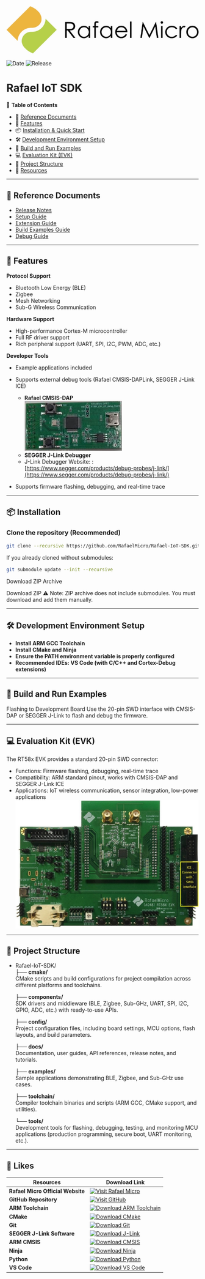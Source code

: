 
![image](/docs/SDK_Overview/picture/logo.JPG)

![Date](https://img.shields.io/badge/Date-2025--09--19-green) ![Release](https://img.shields.io/badge/Release-v2.0.0-blue)

# Rafael IoT SDK

📑 **Table of Contents**

- 📘 [Reference Documents](#reference-documents)  
- 📌 [Features](#features)  
- 📦 [Installation & Quick Start](#installation--quick-start)  
- 🛠️ [Development Environment Setup](#development-environment-setup)  
- 🚀 [Build and Run Examples](#build-and-run-examples)  
- 💻 [Evaluation Kit (EVK)](#evaluation-kit-evk)  
- 📂 [Project Structure](#project-structure)  
- 🔗 [Resources](#resources)  

---

## 📘 Reference Documents

- [Release Notes](docs/RELEASE_NOTES.md)  
- [Setup Guide](docs/SDK_Setup/sdk_setup.md)  
- [Extension Guide](docs/SDK_Setup/sdk_extension.md)  
- [Build Examples Guide](docs/SDK_Setup/sdk_build_examples.md)  
- [Debug Guide](docs/SDK_Setup/sdk_debug.md)  

---

## 📌 Features

**Protocol Support**  
- Bluetooth Low Energy (BLE)  
- Zigbee  
- Mesh Networking  
- Sub-G Wireless Communication  

**Hardware Support**  
- High-performance Cortex-M microcontroller  
- Full RF driver support  
- Rich peripheral support (UART, SPI, I2C, PWM, ADC, etc.)  

**Developer Tools**  
- Example applications included  
- Supports external debug tools (Rafael CMSIS-DAPLink, SEGGER J-Link ICE)  
  - **Rafael CMSIS-DAP**  
  ![image](/docs/SDK_Overview/picture/rafael-cmsis-dap.jpg)    
  - **SEGGER J-Link Debugger**  
  - J-Link Debugger Website: :[https://www.segger.com/products/debug-probes/j-link/](https://www.segger.com/products/debug-probes/j-link/)

- Supports firmware flashing, debugging, and real-time trace  

---

## 📦 Installation

### Clone the repository (Recommended)
```bash
git clone --recursive https://github.com/RafaelMicro/Rafael-IoT-SDK.git
```

If you already cloned without submodules:  
```bash
git submodule update --init --recursive
```

Download ZIP Archive

Download ZIP
⚠️ Note: ZIP archive does not include submodules. You must download and add them manually.

---

## 🛠️ Development Environment Setup  

- **Install ARM GCC Toolchain**  
- **Install CMake and Ninja** 
- **Ensure the PATH environment variable is properly configured**  
- **Recommended IDEs: VS Code (with C/C++ and Cortex-Debug extensions)**  



---  
## 🚀 Build and Run Examples

Flashing to Development Board
Use the 20-pin SWD interface with CMSIS-DAP or SEGGER J-Link to flash and debug the firmware.

---  

## 💻 Evaluation Kit (EVK)

The RT58x EVK provides a standard 20-pin SWD connector:

- Functions: Firmware flashing, debugging, real-time trace
- Compatibility: ARM standard pinout, works with CMSIS-DAP and SEGGER J-Link ICE
- Applications: IoT wireless communication, sensor integration, low-power applications
 ![image](/docs/SDK_Overview/picture/RT58X_EVK.jpg)  
 ---  

## 📂 Project Structure

- Rafael-IoT-SDK/  
  ├── **cmake/**  
      CMake scripts and build configurations for project compilation across different platforms and toolchains.  

  ├── **components/**  
      SDK drivers and middleware (BLE, Zigbee, Sub-GHz, UART, SPI, I2C, GPIO, ADC, etc.) with ready-to-use APIs.  

  ├── **config/**  
      Project configuration files, including board settings, MCU options, flash layouts, and build parameters.  

  ├── **docs/**  
      Documentation, user guides, API references, release notes, and tutorials.  

  ├── **examples/**  
      Sample applications demonstrating BLE, Zigbee, and Sub-GHz use cases.  

  ├── **toolchain/**  
      Compiler toolchain binaries and scripts (ARM GCC, CMake support, and utilities).  

  └── **tools/**  
      Development tools for flashing, debugging, testing, and monitoring MCU applications (production programming, secure boot, UART monitoring, etc.).


---  
 
## 🔗 Likes
| Resources                         | Download Link                                                                                                                                                                                                         |
| --------------------------------- | --------------------------------------------------------------------------------------------------------------------------------------------------------------------------------------------------------------------- |
| **Rafael Micro Official Website** | [![Visit Rafael Micro](https://img.shields.io/badge/Rafael--Micro-Website-blue?style=for-the-badge)](https://www.rafaelmicro.com)                                                                                     |
| **GitHub Repository**             | [![Visit GitHub](https://img.shields.io/badge/GitHub-Repository-black?logo=github&style=for-the-badge)](https://github.com/RafaelMicro/Rafael-IoT-SDK)                                                                |
| **ARM Toolchain**                 | [![Download ARM Toolchain](https://img.shields.io/badge/Download-ARM--GCC-blue?logo=arm&style=for-the-badge)](https://developer.arm.com/tools-and-software/open-source-software/developer-tools/gnu-toolchain/gnu-rm) |
| **CMake**                         | [![Download CMake](https://img.shields.io/badge/Download-CMake-orange?logo=cmake&style=for-the-badge)](https://cmake.org/download/)                                                                                   |
| **Git**                           | [![Download Git](https://img.shields.io/badge/Download-Git-red?logo=git&style=for-the-badge)](https://git-scm.com/downloads)                                                                                          |
| **SEGGER J-Link Software**        | [![Download J-Link](https://img.shields.io/badge/Download-J--Link-blue?logo=segger&style=for-the-badge)](https://www.segger.com/downloads/jlink)                                                                      |
| **ARM CMSIS**                     | [![Download CMSIS](https://img.shields.io/badge/Download-CMSIS-lightgrey?logo=arm&style=for-the-badge)](https://www.arm.com/why-arm/technologies/cmsis)                                                               |
| **Ninja**                         | [![Download Ninja](https://img.shields.io/badge/Download-Ninja-green?logo=ninja&style=for-the-badge)](https://ninja-build.org/)                                                                                       |
| **Python**                        | [![Download Python](https://img.shields.io/badge/Download-Python-yellow?logo=python&style=for-the-badge)](https://www.python.org/downloads/)                                                                          |
| **VS Code**                       | [![Download VS Code](https://img.shields.io/badge/Download-VS--Code-blue?logo=visual-studio-code&style=for-the-badge)](https://code.visualstudio.com/Download)                                                        |
